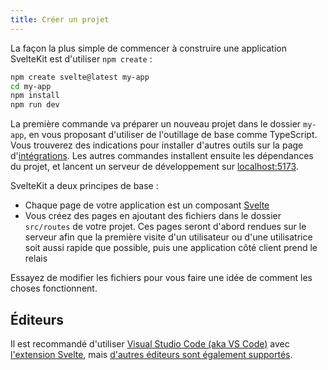 ```yaml
---
title: Créer un projet
---
```


La façon la plus simple de commencer à construire une application SvelteKit est d'utiliser `npm create` :

```bash
npm create svelte@latest my-app
cd my-app
npm install
npm run dev
```

La première commande va préparer un nouveau projet dans le dossier `my-app`, en vous proposant d'utiliser de l'outillage de base comme TypeScript.
Vous trouverez des indications pour installer d'autres outils sur la page d'[intégrations](./integrations). Les autres commandes installent ensuite les dépendances du projet, et lancent un serveur de développement sur [localhost:5173](http://localhost:5173).

SvelteKit a deux principes de base :

- Chaque page de votre application est un composant [Svelte](SVELTE_SITE_URL)
- Vous créez des pages en ajoutant des fichiers dans le dossier `src/routes` de votre projet. Ces pages seront d'abord rendues sur le serveur afin que la première visite d'un utilisateur ou d'une utilisatrice soit aussi rapide que possible, puis une application côté client prend le relais

Essayez de modifier les fichiers pour vous faire une idée de comment les choses fonctionnent.

## Éditeurs

Il est recommandé d'utiliser [Visual Studio Code (aka VS Code)](https://code.visualstudio.com/download) avec [l'extension Svelte](https://marketplace.visualstudio.com/items?itemName=svelte.svelte-vscode), mais [d'autres éditeurs sont également supportés](https://sveltesociety.dev/tools#editor-support).

